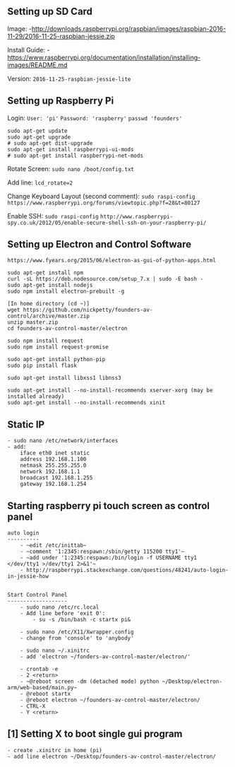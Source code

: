 Setting up SD Card
------------------
Image:
	-http://downloads.raspberrypi.org/raspbian/images/raspbian-2016-11-29/2016-11-25-raspbian-jessie.zip

Install Guide:
	-https://www.raspberrypi.org/documentation/installation/installing-images/README.md

Version: `2016-11-25-raspbian-jessie-lite`


Setting up Raspberry Pi
-----------------------

Login: 
	`User: 'pi'`
	`Password: 'raspberry'`
	`passwd 'founders'`

```
sudo apt-get update
sudo apt-get upgrade
# sudo apt-get dist-upgrade
sudo apt-get install raspberrypi-ui-mods
# sudo apt-get install raspberrypi-net-mods
```

Rotate Screen:
	`sudo nano /boot/config.txt`

Add line:
	`lcd_rotate=2`

Change Keyboard Layout (second comment):
	`sudo raspi-config`
	`https://www.raspberrypi.org/forums/viewtopic.php?f=28&t=80127`

Enable SSH:
	`sudo raspi-config`
	`http://www.raspberrypi-spy.co.uk/2012/05/enable-secure-shell-ssh-on-your-raspberry-pi/`



Setting up Electron and Control Software
----------------------------------------

`https://www.fyears.org/2015/06/electron-as-gui-of-python-apps.html`

```
sudo apt-get install npm
curl -sL https://deb.nodesource.com/setup_7.x | sudo -E bash -
sudo apt-get install nodejs
sudo npm install electron-prebuilt -g

[In home directory (cd ~)]
wget https://github.com/nickpetty/founders-av-control/archive/master.zip
unzip master.zip
cd founders-av-control-master/electron

sudo npm install request
sudo npm install request-promise

sudo apt-get install python-pip
sudo pip install flask

sudo apt-get install libxss1 libnss3

sudo apt-get install --no-install-recommends xserver-xorg (may be installed already)
sudo apt-get install --no-install-recommends xinit
```


Static IP
---------

	- sudo nano /etc/network/interfaces
	- add:
		iface eth0 inet static
		address 192.168.1.100
		netmask 255.255.255.0
		network 192.168.1.1
		broadcast 192.168.1.255
		gateway 192.168.1.254



Starting raspberry pi touch screen as control panel
---------------------------------------------------

	auto login
	----------
		- ~edit /etc/inittab~
		- ~comment '1:2345:respawn:/sbin/getty 115200 tty1'~
		- ~add under '1:2345:respawn:/bin/login -f USERNAME tty1 </dev/tty1 >/dev/tty1 2>&1'~
		- http://raspberrypi.stackexchange.com/questions/48241/auto-login-in-jessie-how


	Start Control Panel
	-------------------
		- sudo nano /etc/rc.local
		- Add line before 'exit 0':
			- su -s /bin/bash -c startx pi&

		- sudo nano /etc/X11/Xwrapper.config
		- change from 'console' to 'anybody'

		- sudo nano ~/.xinitrc
		- add 'electron ~/fonders-av-control-master/electron/'

		- crontab -e
		- 2 <return>
		- ~@reboot screen -dm (detached mode) python ~/Desktop/electron-arm/web-based/main.py~
		- @reboot startx
		- @reboot electron ~/founders-av-control-master/electron/
		- CTRL-X
		- Y <return>



[1] Setting X to boot single gui program
----------------------------------------

	- create .xinitrc in home (pi)
	- add line electron ~/Desktop/founders-av-control-master/electron/ 




